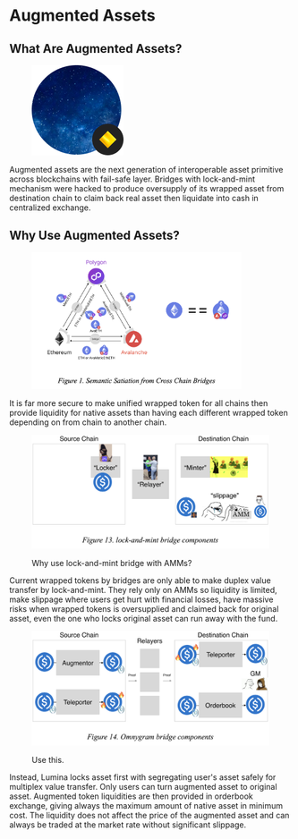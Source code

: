 # Augmented Assets

## What Are Augmented Assets?

<figure><img src="../../.gitbook/assets/augmented-asset.png" alt=""><figcaption></figcaption></figure>

Augmented assets are the next generation of interoperable asset primitive across blockchains with fail-safe layer. Bridges with lock-and-mint mechanism were hacked to produce oversupply of its wrapped asset from destination chain to claim back real asset then liquidate into cash in centralized exchange.

## Why Use Augmented Assets?&#x20;

<figure><img src="../../.gitbook/assets/image.png" alt="" width="375"><figcaption></figcaption></figure>

It is far more secure to make unified wrapped token for all chains then provide liquidity for native assets than having each different wrapped token depending on from chain to another chain.&#x20;

<figure><img src="../../.gitbook/assets/image (1).png" alt="" width="563"><figcaption><p>Why use lock-and-mint bridge with AMMs?</p></figcaption></figure>

Current wrapped tokens by bridges are only able to make duplex value transfer by lock-and-mint. They rely only on AMMs so liquidity is limited, make slippage where users get hurt with financial losses, have massive risks when wrapped tokens is oversupplied and claimed back for original asset, even the one who locks original asset can run away with the fund.&#x20;

<figure><img src="../../.gitbook/assets/image (2).png" alt="" width="563"><figcaption><p>Use this.</p></figcaption></figure>

Instead, Lumina locks asset first with segregating user's asset safely for multiplex value transfer. Only users can turn augmented asset to original asset. Augmented token liquidities are then provided in orderbook exchange, giving always the maximum amount of native asset in minimum cost. The liquidity does not affect the price of the augmented asset and can always be traded at the market rate without significant slippage.
